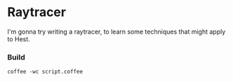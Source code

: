 # Raytracer

I'm gonna try writing a raytracer, to learn some techniques that might apply to Hest.

### Build
```shell
coffee -wc script.coffee
```

